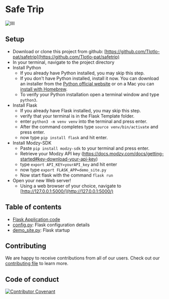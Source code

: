 # Safe Trip

![llll](https://user-images.githubusercontent.com/51744364/144930208-76ebbe83-2807-4096-b7c5-8537796cfab1.PNG)





## Setup

- Download or clone this project from github: [https://github.com/Tlotlo-pat/safetrip](https://github.com/Tlotlo-pat/safetrip)
- In your terminal, navigate to the project directory
- Install Python
    - If you already have Python installed, you may skip this step.
    - If you don't have Python installed, install it now. You can download an installer from the [Python official website](http://python.org/download/) or on a Mac you can [install with Homebrew](https://docs.brew.sh/Homebrew-and-Python). 
    - To verify your Python installation open a terminal window and type `python3`.
- Install Flask 
    - If you already have Flask installed, you may skip this step.
    - verify that your terminal is in the Flask Template folder. 
    - enter `python3 -m venv venv` into the terminal and press enter. 
    - After the command completes type `source venv/bin/activate` and press enter.
    - now type `pip install flask` and hit enter. 
- Install Modzy-SDK
    - Paste `pip install modzy-sdk` to your terminal and press enter. 
    - Retrieve your Modzy API key (https://docs.modzy.com/docs/getting-started#key-download-your-api-key)
    - type `export API_KEY=yourAPI_key` and hit enter
    - now type `export FLASK_APP=demo_site.py`
    - Now start flask with the command `flask run`
- Open your new Web server!
    - Using a web browser of your choice, navigate to [http://127.0.0.1:5000/](http://127.0.0.1:5000/)
  
    

## Table of contents

- [Flask Application code](app)
- [config.py](config.py): Flask configuration details
- [demo_site.py](demo_site.py): Flask startup 

## Contributing

We are happy to receive contributions from all of our users. Check out our [contributing file](https://github.com/modzy/modzy_flask_template/blob/master/CONTRIBUTING.md) to learn more.

## Code of conduct

[![Contributor Covenant](https://img.shields.io/badge/Contributor%20Covenant-v2.0%20adopted-ff69b4.svg)](https://github.com/modzy/modzy_flask_template/blob/master/CODE_OF_CONDUCT.md)
